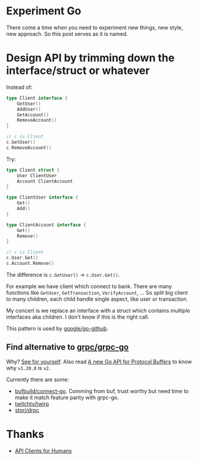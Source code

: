 # Experiment Go

There come a time when you need to experiment new things, new style, new approach.
So this post serves as it is named.

# Design API by trimming down the interface/struct or whatever

Instead of:

```go
type Client interface {
    GetUser()
    AddUser()
    GetAccount()
    RemoveAccount()
}

// c is Client
c.GetUser()
c.RemoveAccount()
```

Try:

```go
type Client struct {
    User ClientUser
    Account ClientAccount
}

type ClientUser interface {
    Get()
    Add()
}

type ClientAccount interface {
    Get()
    Remove()
}

// c is Client
c.User.Get()
c.Account.Remove()
```

The difference is `c.GetUser()` -> `c.User.Get()`.

For example we have client which connect to bank.
There are many functions like `GetUser`, `GetTransaction`, `VerifyAccount`, ...
So split big client to many children, each child handle single aspect, like user or transaction.

My concert is we replace an interface with a struct which contains multiple interfaces aka children.
I don't know if this is the right call.

This pattern is used by [google/go-github](https://github.com/google/go-github).

## Find alternative to [grpc/grpc-go](https://github.com/grpc/grpc-go)

Why?
[See for yourself](https://github.com/grpc/grpc-go/issues?q=is%3Aissue+compatibility+is%3Aclosed).
Also read [A new Go API for Protocol Buffers](https://go.dev/blog/protobuf-apiv2) to know why `v1.20.0` is `v2`.

Currently there are some:

- [bufbuild/connect-go](https://github.com/bufbuild/connect-go). Comming from buf, trust worthy but need time to make it match feature parity with grpc-go.
- [twitchtv/twirp](https://github.com/twitchtv/twirp)
- [storj/drpc](https://github.com/storj/drpc)

# Thanks

- [API Clients for Humans](https://blog.gopheracademy.com/advent-2019/api-clients-humans/)
